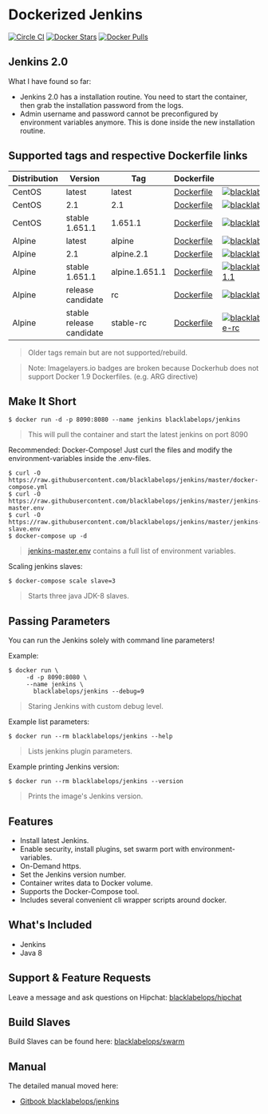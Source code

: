 # Dockerized Jenkins

[![Circle CI](https://circleci.com/gh/blacklabelops/jenkins/tree/master.svg?style=shield)](https://circleci.com/gh/blacklabelops/jenkins/tree/master) [![Docker Stars](https://img.shields.io/docker/stars/blacklabelops/jenkins.svg)](https://hub.docker.com/r/blacklabelops/jenkins/) [![Docker Pulls](https://img.shields.io/docker/pulls/blacklabelops/jenkins.svg)](https://hub.docker.com/r/blacklabelops/jenkins/)

## Jenkins 2.0

What I have found so far:

* Jenkins 2.0 has a installation routine. You need to start the container, then grab the installation password from the logs.
* Admin username and password cannot be preconfigured by environment variables anymore. This is done inside the new installation routine.

## Supported tags and respective Dockerfile links

| Distribution | Version      | Tag          | Dockerfile | Size |
|--------------|--------------|--------------|------------|------|
| CentOS | latest | latest | [Dockerfile](https://github.com/blacklabelops/jenkins/blob/master/Dockerfile) | [![blacklabelops/jenkins:latest](https://badge.imagelayers.io/blacklabelops/jenkins:latest.svg)](https://imagelayers.io/?images=blacklabelops/jenkins:latest 'blacklabelops/jenkins:latest') |
| CentOS | 2.1 | 2.1 |  [Dockerfile](https://github.com/blacklabelops/jenkins/blob/master/Dockerfile) | [![blacklabelops/jenkins:2.1](https://badge.imagelayers.io/blacklabelops/jenkins:2.1.svg)](https://imagelayers.io/?images=blacklabelops/jenkins:2.1 'blacklabelops/jenkins:2.1') |
| CentOS | stable 1.651.1 | 1.651.1|  [Dockerfile](https://github.com/blacklabelops/jenkins/blob/master/Dockerfile) | [![blacklabelops/jenkins:1.651.1](https://badge.imagelayers.io/blacklabelops/jenkins:1.651.1.svg)](https://imagelayers.io/?images=blacklabelops/jenkins:1.651.1 'blacklabelops/jenkins:1.651.1') |
| Alpine | latest | alpine | [Dockerfile](https://github.com/blacklabelops/jenkins/blob/master/DockerfileAlpine) | [![blacklabelops/jenkins:alpine](https://badge.imagelayers.io/blacklabelops/jenkins:alpine.svg)](https://imagelayers.io/?images=blacklabelops/jenkins:alpine 'blacklabelops/jenkins:alpine') |
| Alpine | 2.1 | alpine.2.1 | [Dockerfile](https://github.com/blacklabelops/jenkins/blob/master/DockerfileAlpine) | [![blacklabelops/jenkins:alpine.2.1](https://badge.imagelayers.io/blacklabelops/jenkins:alpine.2.1.svg)](https://imagelayers.io/?images=blacklabelops/jenkins:alpine.2.1 'blacklabelops/jenkins:alpine.2.1') |
| Alpine | stable 1.651.1 | alpine.1.651.1 | [Dockerfile](https://github.com/blacklabelops/jenkins/blob/master/DockerfileAlpine) | [![blacklabelops/jenkins:alpine.1.651.1](https://badge.imagelayers.io/blacklabelops/jenkins:alpine.1.651.1.svg)](https://imagelayers.io/?images=blacklabelops/jenkins:alpine.1.651.1 'blacklabelops/jenkins:alpine.1.651.1') |
| Alpine | release candidate | rc | [Dockerfile](https://github.com/blacklabelops/jenkins/blob/master/DockerfileAlpine) | [![blacklabelops/jenkins:rc](https://badge.imagelayers.io/blacklabelops/jenkins:rc.svg)](https://imagelayers.io/?images=blacklabelops/jenkins:rc 'blacklabelops/jenkins:rc') |
| Alpine | stable release candidate | stable-rc | [Dockerfile](https://github.com/blacklabelops/jenkins/blob/master/DockerfileAlpine) | [![blacklabelops/jenkins:alpine.stable-rc](https://badge.imagelayers.io/blacklabelops/jenkins:stable-rc.svg)](https://imagelayers.io/?images=blacklabelops/jenkins:stable-rc 'blacklabelops/jenkins:stable-rc') |

> Older tags remain but are not supported/rebuild.

> Note: Imagelayers.io badges are broken because Dockerhub does not support Docker 1.9 Dockerfiles. (e.g. ARG directive)

## Make It Short

~~~~
$ docker run -d -p 8090:8080 --name jenkins blacklabelops/jenkins
~~~~

> This will pull the container and start the latest jenkins on port 8090

Recommended: Docker-Compose! Just curl the files and modify the environment-variables inside
the .env-files.

~~~~
$ curl -O https://raw.githubusercontent.com/blacklabelops/jenkins/master/docker-compose.yml
$ curl -O https://raw.githubusercontent.com/blacklabelops/jenkins/master/jenkins-master.env
$ curl -O https://raw.githubusercontent.com/blacklabelops/jenkins/master/jenkins-slave.env
$ docker-compose up -d
~~~~

> [jenkins-master.env](https://github.com/blacklabelops/jenkins/blob/master/jenkins-master.env) contains a full list of environment variables.

Scaling jenkins slaves:

~~~~
$ docker-compose scale slave=3
~~~~

> Starts three java JDK-8 slaves.

## Passing Parameters

You can run the Jenkins solely with command line parameters!

Example:

~~~~
$ docker run \
     -d -p 8090:8080 \
     --name jenkins \
	   blacklabelops/jenkins --debug=9
~~~~

> Staring Jenkins with custom debug level.

Example list parameters:

~~~~
$ docker run --rm blacklabelops/jenkins --help
~~~~

> Lists jenkins plugin parameters.

Example printing Jenkins version:

~~~~
$ docker run --rm blacklabelops/jenkins --version
~~~~

> Prints the image's Jenkins version.

## Features

* Install latest Jenkins.
* Enable security, install plugins, set swarm port with environment-variables.
* On-Demand https.
* Set the Jenkins version number.
* Container writes data to Docker volume.
* Supports the Docker-Compose tool.
* Includes several convenient cli wrapper scripts around docker.

## What's Included

* Jenkins
* Java 8

## Support & Feature Requests

Leave a message and ask questions on Hipchat: [blacklabelops/hipchat](https://www.hipchat.com/geogBFvEM)

## Build Slaves

Build Slaves can be found here: [blacklabelops/swarm](https://github.com/blacklabelops/swarm)

## Manual

The detailed manual moved here:

* [Gitbook blacklabelops/jenkins](https://www.gitbook.com/book/blacklabelops/jenkins)
